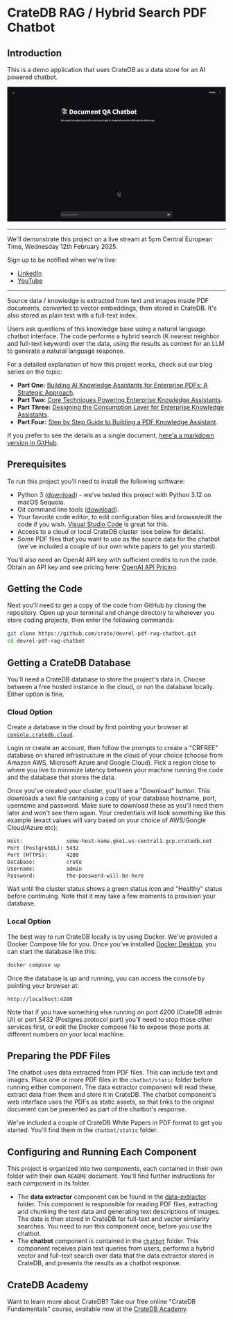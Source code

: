 # CrateDB RAG / Hybrid Search PDF Chatbot

## Introduction

This is a demo application that uses CrateDB as a data store for an AI powered chatbot.  

![Demo showing the chatbot front end](chatbot_demo.gif)

---
We'll demonstrate this project on a live stream at 5pm Central European Time, Wednesday 12th February 2025.  

Sign up to be notified when we're live:

* [LinkedIn](https://www.linkedin.com/events/chatwithyourpdffilesusingaiandc7292474669486469120/theater/)
* [YouTube](https://www.youtube.com/watch?v=7UqDAct0EWQ)

---

Source data / knowledge is extracted from text and images inside PDF documents, converted to vector embeddings, then stored in CrateDB.  It's also stored as plain text with a full-text index.

Users ask questions of this knowledge base using a natural language chatbot interface.  The code performs a hybrid search (K nearest neighbor and full-text keyword) over the data, using the results as context for an LLM to generate a natural language response.

For a detailed explanation of how this project works, check out our blog series on the topic:

* **Part One:** [Building AI Knowledge Assistants for Enterprise PDFs: A Strategic Approach](https://cratedb.com/blog/building-ai-knowledge-assistants-for-enterprise-pdfs).
* **Part Two:** [Core Techniques Powering Enterprise Knowledge Assistants](https://cratedb.com/blog/core-techniques-in-an-enterprise-knowledge-assistants).
* **Part Three:** [Designing the Consumption Layer for Enterprise Knowledge Assistants](https://cratedb.com/blog/designing-the-consumption-layer-for-enterprise-knowledge-assistants).
* **Part Four:** [Step by Step Guide to Building a PDF Knowledge Assistant](https://cratedb.com/blog/step-by-step-guide-to-building-a-pdf-knowledge-assistant).

If you prefer to see the details as a single document, [here'a a markdown version in GitHub](https://github.com/crate/cratedb-examples/tree/main/topic/chatbot).

## Prerequisites

To run this project you'll need to install the following software:

* Python 3 ([download](https://www.python.org/downloads/)) - we've tested this project with Python 3.12 on macOS Sequoia.
* Git command line tools ([download](https://git-scm.com/downloads)).
* Your favorite code editor, to edit configuration files and browse/edit the code if you wish.  [Visual Studio Code](https://code.visualstudio.com/) is great for this.
* Access to a cloud or local CrateDB cluster (see below for details).
* Some PDF files that you want to use as the source data for the chatbot (we've included a couple of our own white papers to get you started).

You'll also need an OpenAI API key with sufficient credits to run the code.  Obtain an API key and see pricing here: [OpenAI API Pricing](https://openai.com/api/pricing/).

## Getting the Code

Next you'll need to get a copy of the code from GitHub by cloning the repository.  Open up your terminal and change directory to wherever you store coding projects, then enter the following commands:

```bash
git clone https://github.com/crate/devrel-pdf-rag-chatbot.git
cd devrel-pdf-rag-chatbot
```

## Getting a CrateDB Database

You'll need a CrateDB database to store the project's data in.  Choose between a free hosted instance in the cloud, or run the database locally.  Either option is fine.

### Cloud Option

Create a database in the cloud by first pointing your browser at [`console.cratedb.cloud`](https://console.cratedb.cloud/).

Login or create an account, then follow the prompts to create a "CRFREE" database on shared infrastructure in the cloud of your choice (choose from Amazon AWS, Microsoft Azure and Google Cloud).  Pick a region close to where you live to minimize latency between your machine running the code and the database that stores the data. 

Once you've created your cluster, you'll see a "Download" button.  This downloads a text file containing a copy of your database hostname, port, username and password.  Make sure to download these as you'll need them later and won't see them again.  Your credentials will look something like this example (exact values will vary based on your choice of AWS/Google Cloud/Azure etc):

```
Host:              some-host-name.gke1.us-central1.gcp.cratedb.net
Port (PostgreSQL): 5432
Port (HTTPS):      4200
Database:          crate
Username:          admin
Password:          the-password-will-be-here
```

Wait until the cluster status shows a green status icon and "Healthy" status before continuing.  Note that it may take a few moments to provision your database.

### Local Option

The best way to run CrateDB locally is by using Docker.  We've provided a Docker Compose file for you.  Once you've installed [Docker Desktop](https://www.docker.com/products/docker-desktop/), you can start the database like this:

```bash
docker compose up
```

Once the database is up and running, you can access the console by pointing your browser at:

```
http://localhost:4200
```

Note that if you have something else running on port 4200 (CrateDB admin UI) or port 5432 (Postgres protocol port) you'll need to stop those other services first, or edit the Docker compose file to expose these ports at different numbers on your local machine.

## Preparing the PDF Files

The chatbot uses data extracted from PDF files.  This can include text and images.  Place one or more PDF files in the `chatbot/static` folder before running either component.  The data extractor component will read these, extract data from them and store it in CrateDB.  The chatbot component's web interface uses the PDFs as static assets, so that links to the original document can be presented as part of the chatbot's response.

We've included a couple of CrateDB White Papers in PDF format to get you started.  You'll find them in the `chatbot/static` folder.

## Configuring and Running Each Component

This project is organized into two components, each contained in their own folder with their own `README` document.  You'll find further instructions for each component in its folder.

* The **data extractor** component can be found in the [data-extractor](./data-extractor/) folder. This component is responsible for reading PDF files, extracting and chunking the text data and generating text descriptions of images.  The data is then stored in CrateDB for full-text and vector similarity searches.  You need to run this component once, before you use the chatbot.
* The **chatbot** component is contained in the [`chatbot`](./chatbot/) folder.  This component receives plain text queries from users, performs a hybrid vector and full-text search over data that the data extractor stored in CrateDB, and presents the results as a chatbot response.

## CrateDB Academy

Want to learn more about CrateDB? Take our free online "CrateDB Fundamentals" course, available now at the [CrateDB Academy](https://cratedb.com/academy/fundamentals/).